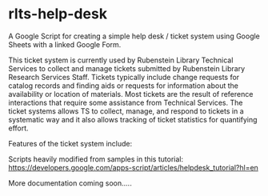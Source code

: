 # rlts-help-desk
A Google Script for creating a simple help desk / ticket system using Google Sheets with a linked Google Form.

This ticket system is currently used by Rubenstein Library Technical Services to collect and manage tickets submitted by Rubenstein Library Research Services Staff.  Tickets typically include change requests for catalog records and finding aids or requests for information about the availability or location of materials. Most tickets are the result of reference interactions that require some assistance from Technical Services.  The ticket systems allows TS to collect, manage, and respond to tickets in a systematic way and it also allows tracking of ticket statistics for quantifying effort.

Features of the ticket system include:


Scripts heavily modified from samples in this tutorial: https://developers.google.com/apps-script/articles/helpdesk_tutorial?hl=en

More documentation coming soon.....
